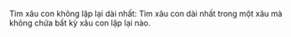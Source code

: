 Tìm xâu con không lặp lại dài nhất: Tìm xâu con dài nhất trong một xâu mà không chứa bất kỳ xâu con lặp lại nào.